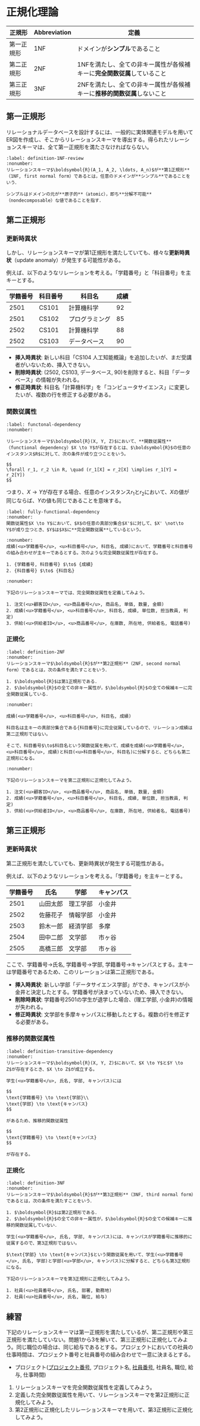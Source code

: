 # 正規化理論

| 正規形     | Abbreviation | 定義                                                                    |
| ---------- | ------------ | ----------------------------------------------------------------------- |
| 第一正規形 | 1NF          | ドメインが**シンプル**であること                                        |
| 第二正規形 | 2NF          | 1NFを満たし、全ての非キー属性が各候補キーに**完全関数従属**していること |
| 第三正規形 | 3NF          | 2NFを満たし、全ての非キー属性が各候補キーに**推移的関数従属**しないこと |

## 第一正規形

リレーショナルデータベースを設計するには、一般的に実体関連モデルを用いてER図を作成し、そこからリレーションスキーマを導出する。得られたリレーションスキーマは、全て第一正規形を満たさなければならない。

````{prf:definition}
:label: definition-1NF-review
:nonumber:
リレーションスキーマ$\boldsymbol{R}(A_1, A_2, \ldots, A_n)$が**第1正規形**（1NF, first normal form）であるとは，任意のドメインが**シンプル**であることをいう．

シンプルはドメインの元が**原子的**（atomic），即ち**分解不可能**（nondecomposable）な値であることを指す．
````


## 第二正規形

### 更新時異状

しかし、リレーションスキーマが第1正規形を満たしていても、様々な**更新時異状**（update anomaly）が発生する可能性がある。

例えば、以下のようなリレーションを考える。「学籍番号」と「科目番号」を主キーとする。

| 学籍番号 | 科目番号 | 科目名         | 成績 |
| -------- | -------- | -------------- | ---- |
| 2501     | CS101    | 計算機科学     | 92   |
| 2501     | CS102    | プログラミング | 85   |
| 2502     | CS101    | 計算機科学     | 88   |
| 2502     | CS103    | データベース   | 90   |

- **挿入時異状**: 新しい科目「CS104 人工知能概論」を追加したいが、まだ受講者がいないため、挿入できない。
- **削除時異状**: (2502, CS103, データベース, 90)を削除すると、科目「データベース」の情報が失われる。
- **修正時異状**: 科目名「計算機科学」を「コンピュータサイエンス」に変更したいが、複数の行を修正する必要がある。

### 関数従属性

````{prf:definition}
:label: functonal-dependency
:nonumber:

リレーションスキーマ$\boldsymbol{R}(X, Y, Z)$において、**関数従属性**（functional dependency）$X \to Y$が存在するとは、$\boldsymbol{R}$の任意のインスタンス$R$に対して、次の条件が成り立つことをいう。

$$
\forall r_1, r_2 \in R, \quad (r_1[X] = r_2[X] \implies r_1[Y] = r_2[Y])
$$

````

つまり、$X \to Y$が存在する場合、任意のインスタンス$r_1$と$r_2$において、$X$の値が同じならば、$Y$の値も同じであることを意味する。

````{prf:definition} 
:label: fully-functional-dependency
:nonumber:
関数従属性$X \to Y$において、$X$の任意の真部分集合$X'$に対して、$X' \not\to Y$が成り立つとき、$Y$は$X$に**完全関数従属**しているという。
````

````{prf:example}
:nonumber:
成績(<u>学籍番号</u>, <u>科目番号</u>, 科目名, 成績)において、学籍番号と科目番号の組み合わせが主キーであるとする。次のような完全関数従属性が存在する。

1. {学籍番号, 科目番号} $\to$ {成績}
2. {科目番号} $\to$ {科目名}
````

````{prf:example}
:nonumber:

下記のリレーションスキーマでは、完全関数従属性を定義してみよう。

1. 注文(<u>顧客ID</u>, <u>商品番号</u>, 商品名, 単価, 数量, 金額)
2. 成績(<u>学籍番号</u>, <u>科目番号</u>, 科目名, 成績, 単位数, 担当教員, 判定)
3. 供給(<u>供給者ID</u>, <u>商品番号</u>, 在庫数, 所在地, 供給者名, 電話番号)

````


### 正規化

````{prf:definition}
:label: definition-2NF
:nonumber:
リレーションスキーマ$\boldsymbol{R}$が**第2正規形**（2NF, second normal form）であるとは，次の条件を満たすことをいう．

1. $\boldsymbol{R}$は第1正規形である．
2. $\boldsymbol{R}$の全ての非キー属性が，$\boldsymbol{R}$の全ての候補キーに完全関数従属している．
````

````{prf:example}
:nonumber:

成績(<u>学籍番号</u>, <u>科目番号</u>, 科目名, 成績)

科目名は主キーの真部分集合である{科目番号}に完全従属しているので、リレーション成績は第二正規形ではない。

そこで、科目番号$\to$科目名という関数従属を用いて、成績を成績(<u>学籍番号</u>, <u>科目番号</u>, 成績)と科目(<u>科目番号</u>, 科目名)に分解すると、どちらも第二正規形になる。
````

````{prf:example}
:nonumber:

下記のリレーションスキーマを第二正規形に正規化してみよう。

1. 注文(<u>顧客ID</u>, <u>商品番号</u>, 商品名, 単価, 数量, 金額)
2. 成績(<u>学籍番号</u>, <u>科目番号</u>, 科目名, 成績, 単位数, 担当教員, 判定)
3. 供給(<u>供給者ID</u>, <u>商品番号</u>, 在庫数, 所在地, 供給者名, 電話番号)

````

## 第三正規形

### 更新時異状

第二正規形を満たしていても、更新時異状が発生する可能性がある。

例えば、以下のようなリレーションを考える。「学籍番号」を主キーとする。

| 学籍番号 | 氏名     | 学部     | キャンパス |
| -------- | -------- | -------- | ---------- |
| 2501     | 山田太郎 | 理工学部 | 小金井     |
| 2502     | 佐藤花子 | 情報学部 | 小金井     |
| 2503     | 鈴木一郎 | 経済学部 | 多摩       |
| 2504     | 田中二郎 | 文学部   | 市ヶ谷     |
| 2505     | 高橋三郎 | 文学部   | 市ヶ谷     |

ここで、学籍番号$\to$氏名, 学籍番号$\to$学部, 学籍番号$\to$キャンパスとする。主キーは学籍番号であるため、このリレーションは第二正規形である。

- **挿入時異状**: 新しい学部「データサイエンス学部」ができ、キャンパスが小金井と決定したとする。学籍番号が決まっていないため、挿入できない。
- **削除時異状**: 学籍番号2501の学生が退学した場合、(理工学部, 小金井)の情報が失われる。
- **修正時異状**: 文学部を多摩キャンパスに移動したとする。複数の行を修正する必要がある。

### 推移的関数従属性

````{prf:definition}
:label: definition-transitive-dependency
:nonumber:
リレーションスキーマ$\boldsymbol{R}(X, Y, Z)$において、$X \to Y$と$Y \to Z$が存在するとき、$X \to Z$が成立する。
````

````{prf:example}
学生(<u>学籍番号</u>, 氏名, 学部, キャンパス)には

$$
\text{学籍番号} \to \text{学部}\\
\text{学部} \to \text{キャンパス}
$$

があるため、推移的関数従属性

$$
\text{学籍番号} \to \text{キャンパス}
$$

が存在する。

````

### 正規化

````{prf:definition}
:label: definition-3NF
:nonumber:
リレーションスキーマ$\boldsymbol{R}$が**第3正規形**（3NF, third normal form）であるとは，次の条件を満たすことをいう．

1. $\boldsymbol{R}$は第2正規形である．
2. $\boldsymbol{R}$の全ての非キー属性が，$\boldsymbol{R}$の全ての候補キーに推移的関数従属していない．
````

````{prf:example}
学生(<u>学籍番号</u>, 氏名, 学部, キャンパス)には、キャンパスが学籍番号に推移的に従属するので、第3正規形ではない。

$\text{学部} \to \text{キャンパス}$という関数従属を用いて、学生(<u>学籍番号</u>, 氏名, 学部)と学部(<u>学部</u>, キャンパス)に分解すると、どちらも第3正規形になる。

````

````{prf:example}
下記のリレーションスキーマを第3正規形に正規化してみよう。

1. 社員(<u>社員番号</u>, 氏名, 部署, 勤務地)
2. 社員(<u>社員番号</u>, 氏名, 職位, 給与)
````

## 練習

下記のリレーションスキーマは第一正規形を満たしているが、第二正規形や第三正規形を満たしていない。問題1から3を解いて、第三正規形に正規化してみよう。同じ職位の場合は、同じ給与であるとする。プロジェクトにおいての社員の仕事時間は、プロジェクト番号と社員番号の組み合わせで一意に決まるとする。

- プロジェクト(<u>プロジェクト番号</u>, プロジェクト名, <u>社員番号</u>, 社員名, 職位, 給与, 仕事時間)

1. リレーションスキーマを完全関数従属性を定義してみよう。
2. 定義した完全関数従属性を用いて、リレーションスキーマを第2正規形に正規化してみよう。
3. 第2正規形に正規化したリレーションスキーマを用いて、第3正規形に正規化してみよう。